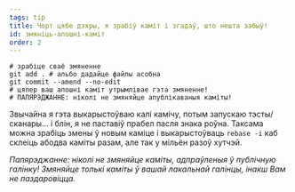 ```yaml
---
tags: tip
title: Чорт цябе дзяры, я зрабіў каміт і згадаў, што нешта забыў!
id: змяніць-апошні-каміт
order: 2
---
```


```git
# зрабіце сваё змяненне
git add . # альбо дадайце файлы асобна
git commit --amend --no-edit
# цяпер ваш апошні каміт утрымлівае гэта змяненне!
# ПАПЯРЭДЖАННЕ: ніколі не змяняйце апублікаваныя каміты!
```

Звычайна я гэта выкарыстоўваю калі камічу, потым запускаю тэсты/сканары... і блін, я не паставіў прабел пасля знака роўна. Таксама можна зрабіць змены ў новым каміце і выкарыстоўваць `rebase -i` каб склеіць абодва каміты разам, але так у мільён разоў хутчэй.

*Папярэджанне: ніколі не змяняйце каміты, адпраўленыя ў публічную галінку! Змяняйце толькі каміты ў вашай лакальнай галінцы, інакш Вам не паздаровіцца.*